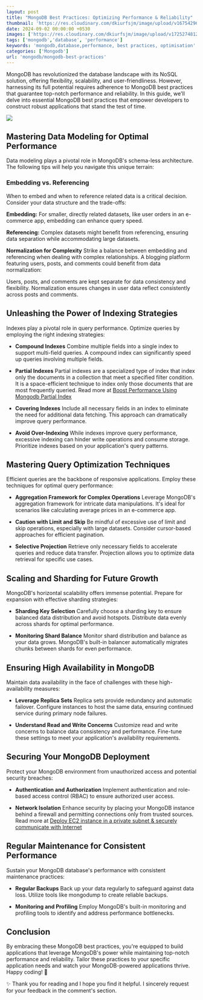 ```yaml
---
layout: post
title: "MongoDB Best Practices: Optimizing Performance & Reliability"
thumbnail: 'https://res.cloudinary.com/dkiurfsjm/image/upload/v1675429691/MongoDB_jeatlj.jpg'
date: 2024-09-02 00:00:00 +0530
images: ['https://res.cloudinary.com/dkiurfsjm/image/upload/v1725274812/mongodb_h7owyy.jpg']
tags: ['mongodb','database', 'performance']
keywords: 'mongodb,database,performance, best practices, optimisation'
categories: ['Mongodb']
url: 'mongodb/mongodb-best-practices'
---
```


MongoDB has revolutionized the database landscape with its NoSQL solution, offering flexibility, scalability, and user-friendliness. However, harnessing its full potential requires adherence to MongoDB best practices that guarantee top-notch performance and reliability. In this guide, we'll delve into essential MongoDB best practices that empower developers to construct robust applications that stand the test of time.

![](https://res.cloudinary.com/dkiurfsjm/image/upload/v1725274812/mongodb_h7owyy.jpg)

## Mastering Data Modeling for Optimal Performance

Data modeling plays a pivotal role in MongoDB's schema-less architecture. The following tips will help you navigate this unique terrain:

### Embedding vs. Referencing
When to embed and when to reference related data is a critical decision. Consider your data structure and the trade-offs:

**Embedding:** For smaller, directly related datasets, like user orders in an e-commerce app, embedding can enhance query speed.

**Referencing:** Complex datasets might benefit from referencing, ensuring data separation while accommodating large datasets.

**Normalization for Complexity**
Strike a balance between embedding and referencing when dealing with complex relationships. A blogging platform featuring users, posts, and comments could benefit from data normalization:

Users, posts, and comments are kept separate for data consistency and flexibility.
Normalization ensures changes in user data reflect consistently across posts and comments.

## Unleashing the Power of Indexing Strategies
Indexes play a pivotal role in query performance. Optimize queries by employing the right indexing strategies:

- **Compound Indexes**
Combine multiple fields into a single index to support multi-field queries. A compound index can significantly speed up queries involving multiple fields.

- **Partial Indexes**
Partial indexes are a specialized type of index that index only the documents in a collection that meet a specified filter condition. It is a space-efficient technique to index only those documents that are most frequently queried. Read more at [Boost Performance Using Mongodb Partial Index](https://techinsights.manisuec.com/mongodb/mongodb-partial-index/)

- **Covering Indexes**
Include all necessary fields in an index to eliminate the need for additional data fetching. This approach can dramatically improve query performance.

- **Avoid Over-Indexing**
While indexes improve query performance, excessive indexing can hinder write operations and consume storage. Prioritize indexes based on your application's query patterns.

## Mastering Query Optimization Techniques
Efficient queries are the backbone of responsive applications. Employ these techniques for optimal query performance:

- **Aggregation Framework for Complex Operations**
Leverage MongoDB's aggregation framework for intricate data manipulations. It's ideal for scenarios like calculating average prices in an e-commerce app.

- **Caution with Limit and Skip**
Be mindful of excessive use of limit and skip operations, especially with large datasets. Consider cursor-based approaches for efficient pagination.

- **Selective Projection**
Retrieve only necessary fields to accelerate queries and reduce data transfer. Projection allows you to optimize data retrieval for specific use cases.

## Scaling and Sharding for Future Growth
MongoDB's horizontal scalability offers immense potential. Prepare for expansion with effective sharding strategies:

- **Sharding Key Selection**
Carefully choose a sharding key to ensure balanced data distribution and avoid hotspots. Distribute data evenly across shards for optimal performance.

- **Monitoring Shard Balance**
Monitor shard distribution and balance as your data grows. MongoDB's built-in balancer automatically migrates chunks between shards for even performance.

## Ensuring High Availability in MongoDB
Maintain data availability in the face of challenges with these high-availability measures:

- **Leverage Replica Sets**
Replica sets provide redundancy and automatic failover. Configure instances to host the same data, ensuring continued service during primary node failures.

- **Understand Read and Write Concerns**
Customize read and write concerns to balance data consistency and performance. Fine-tune these settings to meet your application's availability requirements.

## Securing Your MongoDB Deployment
Protect your MongoDB environment from unauthorized access and potential security breaches:

- **Authentication and Authorization**
Implement authentication and role-based access control (RBAC) to ensure authorized user access.

- **Network Isolation**
Enhance security by placing your MongoDB instance behind a firewall and permitting connections only from trusted sources. Read more at [Deploy EC2 instance in a private subnet & securely communicate with Internet](https://techinsights.manisuec.com/mongodb/db-ec2-private-subnet-vpc/)

## Regular Maintenance for Consistent Performance
Sustain your MongoDB database's performance with consistent maintenance practices:

- **Regular Backups**
Back up your data regularly to safeguard against data loss. Utilize tools like mongodump to create reliable backups.

- **Monitoring and Profiling**
Employ MongoDB's built-in monitoring and profiling tools to identify and address performance bottlenecks.

## Conclusion
By embracing these MongoDB best practices, you're equipped to build applications that leverage MongoDB's power while maintaining top-notch performance and reliability. Tailor these practices to your specific application needs and watch your MongoDB-powered applications thrive. Happy coding! 🚀

✨ Thank you for reading and I hope you find it helpful. I sincerely request for your feedback in the comment's section.

